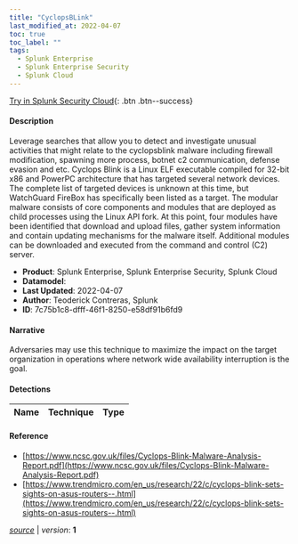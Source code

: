 ```yaml
---
title: "CyclopsBLink"
last_modified_at: 2022-04-07
toc: true
toc_label: ""
tags:
  - Splunk Enterprise
  - Splunk Enterprise Security
  - Splunk Cloud
---
```


[Try in Splunk Security Cloud](https://www.splunk.com/en_us/cyber-security.html){: .btn .btn--success}

#### Description

Leverage searches that allow you to detect and investigate unusual activities that might relate to the cyclopsblink malware including firewall modification, spawning more process, botnet c2 communication, defense evasion and etc. Cyclops Blink is a Linux ELF executable compiled for 32-bit x86 and PowerPC architecture that has targeted several network devices. The complete list of targeted devices is unknown at this time, but WatchGuard FireBox has specifically been listed as a target. The modular malware consists of core components and modules that are deployed as child processes using the Linux API fork. At this point, four modules have been identified that download and upload files, gather system information and contain updating mechanisms for the malware itself. Additional modules can be downloaded and executed from the command and control (C2) server.

- **Product**: Splunk Enterprise, Splunk Enterprise Security, Splunk Cloud
- **Datamodel**: 
- **Last Updated**: 2022-04-07
- **Author**: Teoderick Contreras, Splunk
- **ID**: 7c75b1c8-dfff-46f1-8250-e58df91b6fd9

#### Narrative

Adversaries may use this technique to maximize the impact on the target organization in operations where network wide availability interruption is the goal.

#### Detections

| Name        | Technique   | Type         |
| ----------- | ----------- |--------------|

#### Reference

* [https://www.ncsc.gov.uk/files/Cyclops-Blink-Malware-Analysis-Report.pdf](https://www.ncsc.gov.uk/files/Cyclops-Blink-Malware-Analysis-Report.pdf)
* [https://www.trendmicro.com/en_us/research/22/c/cyclops-blink-sets-sights-on-asus-routers--.html](https://www.trendmicro.com/en_us/research/22/c/cyclops-blink-sets-sights-on-asus-routers--.html)



[*source*](https://github.com/splunk/security_content/tree/develop/stories/cyclopsblink.yml) \| *version*: **1**